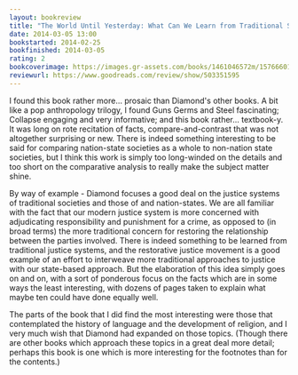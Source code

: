 ```yaml
---
layout: bookreview
title: "The World Until Yesterday: What Can We Learn from Traditional Societies?"
date: 2014-03-05 13:00
bookstarted: 2014-02-25
bookfinished: 2014-03-05
rating: 2
bookcoverimage: https://images.gr-assets.com/books/1461046572m/15766601.jpg
reviewurl: https://www.goodreads.com/review/show/503351595
---
```


I found this book rather more... prosaic than Diamond's other books. A bit like a pop anthropology trilogy, I found Guns Germs and Steel fascinating; Collapse engaging and very informative; and this book rather... textbook-y. It was long on rote recitation of facts, compare-and-contrast that was not altogether surprising or new. There is indeed something interesting to be said for comparing nation-state societies as a whole to non-nation state societies, but I think this work is simply too long-winded on the details and too short on the comparative analysis to really make the subject matter shine.



By way of example - Diamond focuses a good deal on the justice systems of traditional societies and those of and nation-states. We are all familiar with the fact that our modern justice system is more concerned with adjudicating responsibility and punishment for a crime, as opposed to (in broad terms) the more traditional concern for restoring the relationship between the parties involved. There is indeed something to be learned from traditional justice systems, and the restorative justice movement is a good example of an effort to interweave more traditional approaches to justice with our state-based approach. But the elaboration of this idea simply goes on and on, with a sort of ponderous focus on the facts which are in some ways the least interesting, with dozens of pages taken to explain what maybe ten could have done equally well.



The parts of the book that I did find the most interesting were those that contemplated the history of language and the development of religion, and I very much wish that Diamond had expanded on those topics. (Though there are other books which approach these topics in a great deal more detail; perhaps this book is one which is more interesting for the footnotes than for the contents.)